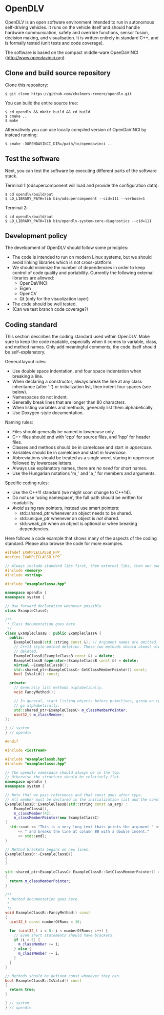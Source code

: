 # OpenDLV

OpenDLV is an open software environment intended to run in autonomous self-driving vehicles. It runs on the vehicle itself and should handle hardware communication, safety and override functions, sensor fusion, decision making, and visualisation. It is written entirely in standard C++, and is formally tested (unit tests and code coverage).

The software is based on the compact middle-ware OpenDaVINCI (http://www.opendavinci.org).

## Clone and build source repository

Clone this repository:

    $ git clone https://github.com/chalmers-revere/opendlv.git

You can build the entire source tree:

    $ cd opendlv && mkdir build && cd build
    $ cmake ..
    $ make

Alternatively you can use locally compiled version of OpenDaVINCI by instead running:

    $ cmake -DOPENDAVINCI_DIR=/path/to/opendavinci ..

## Test the software

Next, you can test the software by executing different parts of the software stack.

Terminal 1 (odsupercomponent will load and provide the configuration data):

    $ cd opendlv/build/out
    $ LD_LIBRARY_PATH=lib bin/odsupercomponent --cid=111 --verbose=1

Terminal 2:

    $ cd opendlv/build/out
    $ LD_LIBRARY_PATH=lib bin/opendlv-system-core-diagnostics --cid=111

## Development policy

The development of OpenDLV should follow some principles:
* The code is intended to run on modern Linux systems, but we should avoid linking libraries which is not cross-platform.
* We should minimize the number of dependencies in order to keep control of code quality and portability. Currently the following external libraries are allowed:
  - OpenDaVINCI
  - Eigen
  - OpenCV
  - Qt (only for the visualization layer)
* The code should be well tested.
* (Can we test branch code coverage?)

## Coding standard

This section describes the coding standard used within OpenDLV. Make sure to
keep the code readable, especially when it comes to variable, class, and method
names. Only add meaningful comments, the code itself should be
self-explanatory. 

General layout rules:
* Use double space indentation, and four space indentation when breaking a line.
* When declaring a constructor, always break the line at any class inheritance (after ':') or initialization list, then indent four spaces (see below).
* Namespaces do not indent.
* Generally break lines that are longer than 80 characters.
* When listing variables and methods, generally list them alphabetically.
* Use Doxygen-style documentation.

Naming rules:
* Files should generally be named in lowercase only.
* C++ files should end with 'cpp' for source files, and 'hpp' for header files.
* Classes and methods should be in camelcase and start in _uppercase_.
* Variables should be in camelcase and start in _lowercase_. 
* Abbreviations should be treated as a single word, staring in uppercase followed by lowercase letters.
* Always use explanatory names, there are _no need_ for short names.
* Use the Hungarian notations 'm_' and 'a_' for members and arguments.

Specific coding rules:
* Use the C++11 standard (we might soon change to C++14).
* Do _not_ use 'using namespace', the full path should be written for readability.
* _Avoid_ using raw pointers, instead use smart pointers:
  - std::shared_ptr<TYPE> whenever an object needs to be shared.
  - std::unique_ptr<TYPE> whenever an object is _not_ shared.
  - std::weak_ptr<TYPE> when an object is optional or when breaking dependencies.

Here follows a code example that shows many of the aspects of the coding
standard. Please also browse the code for more examples.

```C++
#ifndef EXAMPLECLASSB_HPP_
#define EXAMPLECLASSB_HPP_

// Always include standard libs first, then external libs, then our own headers.
#include <memory>
#include <string>

#include "exampleclassa.hpp"

namespace opendlv {
namespace system {

// Use forward declaration whenever possible.
class ExampleClassC;

/**
 * Class documentation goes here.
 */
class ExampleClassB : public ExampleClassA {
  public:
    ExampleClassB(std::string const &); // Argument names are omitted.
    // C++11 style method deletion. These two methods should almost always be 
    // deleted.
    ExampleClassB(ExampleClassB const &) = delete;
    ExampleClassB &operator=(ExampleClassB const &) = delete;
    virtual ~ExampleClassB();
    std::shared_ptr<ExampleClassC> GetClassMemberPointer() const;
    bool IsValid() const;

  private:
    // Generally list methods alphabetically.
    void FancyMethod();

    // In general, start listing objects before primitives, group on type, then 
    // go alphabetically.
    std::shared_ptr<ExampleClassC> m_classMemberPointer;
    uint32_t m_classMember;
};

} // system
} // opendlv

#endif
```

```C++
#include <iostream>

#include "exampleclassb.hpp"
#include "exampleclassc.hpp"

// The opendlv namespace should always be in the top.
// Otherwise the structure should be relatively flat.
namespace opendlv {
namespace system {

// Note that we pass references and that const goes after type.
// All member must be declared in the initialization list and the constructor.
ExampleClassB::ExampleClassB(std::string const &a_arg) :
    ExampleClassA(),
    m_classMember(42),
    m_classMemberPointer(new ExampleClassC)
{
  std::cout << "This is a very long text thats prints the argument " << a_arg
      << " and breaks the line at column 80 with a double indent." 
      << std::endl; 
}

// Method brackets begins on new lines.
ExampleClassB::~ExampleClassB() 
{
}

std::shared_ptr<ExampleClassC> ExampleClassB::GetClassMemberPointer() const
{
  return m_classMemberPointer;
}

/**
 * Method documentation goes here.
 *
 */
void ExampleClassB::FancyMethod() const 
{
  uint32_t const numberOfRuns = 10;

  for (uint32_t i = 0; i < numberOfRuns; i++) {
    // Even short statements should have brackets.
    if (i > 5) {
      m_classMember += i;
    } else {
      m_classMember -= i;
    }
  }
}

// Methods should be defined const whenever they can.
bool ExampleClassB::IsValid() const
{
  return true;
}

} // system
} // opendlv
```
